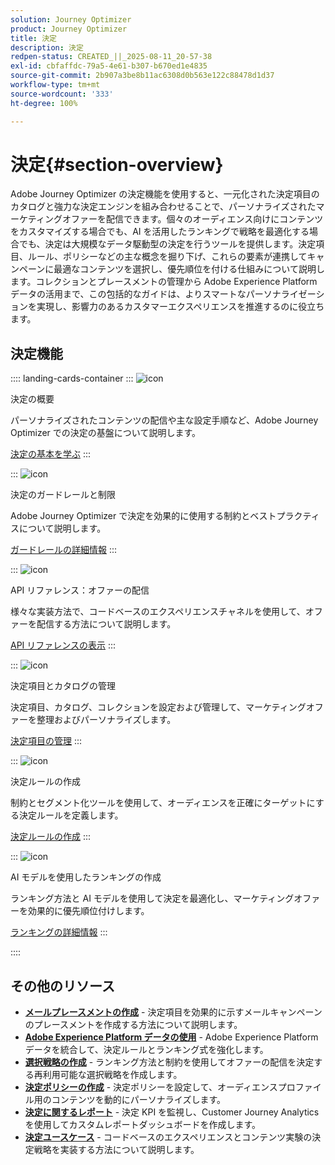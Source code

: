```yaml
---
solution: Journey Optimizer
product: Journey Optimizer
title: 決定
description: 決定
redpen-status: CREATED_||_2025-08-11_20-57-38
exl-id: cbfaffdc-79a5-4e61-b307-b670ed1e4835
source-git-commit: 2b907a3be8b11ac6308d0b563e122c88478d1d37
workflow-type: tm+mt
source-wordcount: '333'
ht-degree: 100%

---
```


# 決定{#section-overview}

Adobe Journey Optimizer の決定機能を使用すると、一元化された決定項目のカタログと強力な決定エンジンを組み合わせることで、パーソナライズされたマーケティングオファーを配信できます。個々のオーディエンス向けにコンテンツをカスタマイズする場合でも、AI を活用したランキングで戦略を最適化する場合でも、決定は大規模なデータ駆動型の決定を行うツールを提供します。決定項目、ルール、ポリシーなどの主な概念を掘り下げ、これらの要素が連携してキャンペーンに最適なコンテンツを選択し、優先順位を付ける仕組みについて説明します。コレクションとプレースメントの管理から Adobe Experience Platform データの活用まで、この包括的なガイドは、よりスマートなパーソナライゼーションを実現し、影響力のあるカスタマーエクスペリエンスを推進するのに役立ちます。

## 決定機能

:::: landing-cards-container
:::
![icon](https://cdn.experienceleague.adobe.com/icons/circle-play.svg?lang=ja)

決定の概要

パーソナライズされたコンテンツの配信や主な設定手順など、Adobe Journey Optimizer での決定の基盤について説明します。

[決定の基本を学ぶ](../using/experience-decisioning/gs-experience-decisioning.md)
:::

:::
![icon](https://cdn.experienceleague.adobe.com/icons/shield-halved.svg?lang=ja)

決定のガードレールと制限

Adobe Journey Optimizer で決定を効果的に使用する制約とベストプラクティスについて説明します。

[ガードレールの詳細情報](../using/experience-decisioning/decisioning-guardrails.md)
:::

:::
![icon](https://cdn.experienceleague.adobe.com/icons/code-branch.svg?lang=ja)

API リファレンス：オファーの配信

様々な実装方法で、コードベースのエクスペリエンスチャネルを使用して、オファーを配信する方法について説明します。

[API リファレンスの表示](experience-decisioning-api-reference-landing-page.md)
:::

:::
![icon](https://cdn.experienceleague.adobe.com/icons/list-check.svg?lang=ja)

決定項目とカタログの管理

決定項目、カタログ、コレクションを設定および管理して、マーケティングオファーを整理およびパーソナライズします。

[決定項目の管理](manage-decision-items-landing-page.md)
:::

:::
![icon](https://cdn.experienceleague.adobe.com/icons/bullseye.svg?lang=ja)

決定ルールの作成

制約とセグメント化ツールを使用して、オーディエンスを正確にターゲットにする決定ルールを定義します。

[決定ルールの作成](../using/experience-decisioning/rules.md)
:::

:::
![icon](https://cdn.experienceleague.adobe.com/icons/gear.svg?lang=ja)

AI モデルを使用したランキングの作成

ランキング方法と AI モデルを使用して決定を最適化し、マーケティングオファーを効果的に優先順位付けします。

[ランキングの詳細情報](experience-decisioning-rankings-landing-page.md)
:::

::::


## その他のリソース

- **[メールプレースメントの作成](../using/experience-decisioning/placements.md)** - 決定項目を効果的に示すメールキャンペーンのプレースメントを作成する方法について説明します。
- **[Adobe Experience Platform データの使用](aep-data-landing-page.md)** - Adobe Experience Platform データを統合して、決定ルールとランキング式を強化します。
- **[選択戦略の作成](../using/experience-decisioning/selection-strategies.md)** - ランキング方法と制約を使用してオファーの配信を決定する再利用可能な選択戦略を作成します。
- **[決定ポリシーの作成](../using/experience-decisioning/create-decision.md)** - 決定ポリシーを設定して、オーディエンスプロファイル用のコンテンツを動的にパーソナライズします。
- **[決定に関するレポート](../using/experience-decisioning/cja-reporting.md)** - 決定 KPI を監視し、Customer Journey Analytics を使用してカスタムレポートダッシュボードを作成します。
- **[決定ユースケース](../using/experience-decisioning/experience-decisioning-uc.md)** - コードベースのエクスペリエンスとコンテンツ実験の決定戦略を実装する方法について説明します。
